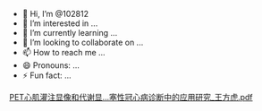 - 👋 Hi, I’m @102812
- 👀 I’m interested in ...
- 🌱 I’m currently learning ...
- 💞️ I’m looking to collaborate on ...
- 📫 How to reach me ...
- 😄 Pronouns: ...
- ⚡ Fun fact: ...

<!---
102812/102812 is a ✨ special ✨ repository because its `README.md` (this file) appears on your GitHub profile.
You can click the Preview link to take a look at your changes.
--->
[PET心肌灌注显像和代谢显...塞性冠心病诊断中的应用研究_王方虎.pdf](https://github.com/102812/102812/files/15298910/PET._.pdf)
